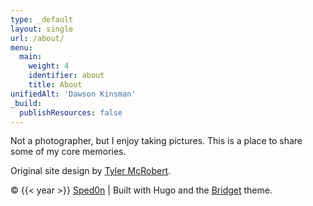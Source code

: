 ```yaml
---
type: _default
layout: single
url: /about/
menu:
  main:
    weight: 4
    identifier: about
    title: About
unifiedAlt: 'Dawson Kinsman'
_build:
  publishResources: false
---
```


Not a photographer, but I enjoy taking pictures. This is a place to share some of my core memories.

Original site design by <u>[Tyler McRobert](https://tylermcrobert.com)</u>. 

&copy; {{< year >}} <u>[Sped0n](https://github.com/Sped0n)</u> | Built with Hugo and the <u>[Bridget](https://github.com/Sped0n/bridget)</u> theme.
